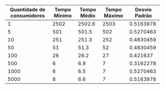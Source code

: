 Quantidade de consumidores | Tempo Mínimo | Tempo Médio | Tempo Máximo | Desvio Padrão
-------------------------- | ------------ | ----------- | ------------ | -------------
1 | 2502 | 2502.6 | 2503 | 0.5163978
5 | 501 | 501.5 | 502 | 0.5270463
10 | 251 | 251.3 | 252 | 0.4830459
50 | 51 | 51.3 | 52 | 0.4830459
100 | 26 | 26.2 | 27 | 0.421637
500 | 6 | 6.9 | 7 | 0.3162278
1000 | 6 | 6.5 | 7 | 0.5270463
5000 | 6 | 6.6 | 7 | 0.5163978